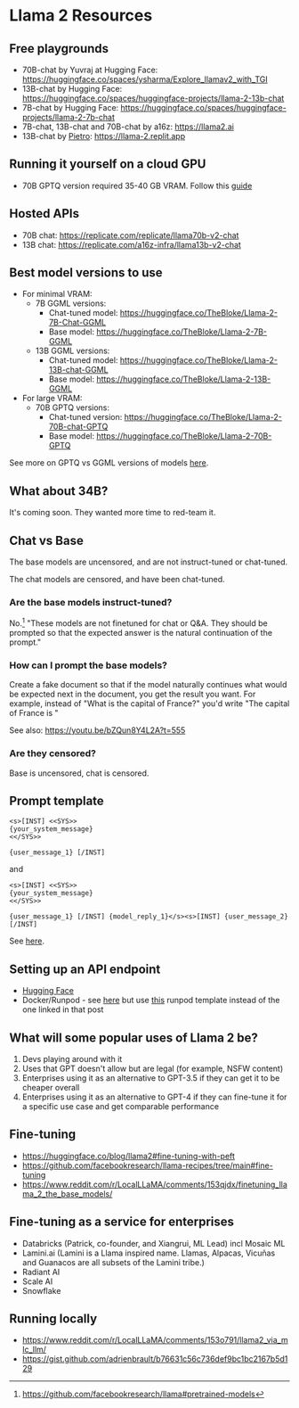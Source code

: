 # Llama 2 Resources

## Free playgrounds

* 70B-chat by Yuvraj at Hugging Face: https://huggingface.co/spaces/ysharma/Explore_llamav2_with_TGI
* 13B-chat by Hugging Face: https://huggingface.co/spaces/huggingface-projects/llama-2-13b-chat
* 7B-chat by Hugging Face: https://huggingface.co/spaces/huggingface-projects/llama-2-7b-chat
* 7B-chat, 13B-chat and 70B-chat by a16z: https://llama2.ai
* 13B-chat by [Pietro](https://twitter.com/skirano/status/1681381051237556224): https://llama-2.replit.app

## Running it yourself on a cloud GPU

* 70B GPTQ version required 35-40 GB VRAM. Follow this [guide](https://gpus.llm-utils.org/running-llama-2-on-runpod-with-oobaboogas-text-generation-webui/)

## Hosted APIs

* 70B chat: https://replicate.com/replicate/llama70b-v2-chat
* 13B chat: https://replicate.com/a16z-infra/llama13b-v2-chat

## Best model versions to use

* For minimal VRAM:
  * 7B GGML versions:
    * Chat-tuned model: https://huggingface.co/TheBloke/Llama-2-7B-Chat-GGML
    * Base model: https://huggingface.co/TheBloke/Llama-2-7B-GGML
  * 13B GGML versions:
    * Chat-tuned model: https://huggingface.co/TheBloke/Llama-2-13B-chat-GGML
    * Base model: https://huggingface.co/TheBloke/Llama-2-13B-GGML
* For large VRAM:
  * 70B GPTQ versions:
    * Chat-tuned version: https://huggingface.co/TheBloke/Llama-2-70B-chat-GPTQ
    * Base model: https://huggingface.co/TheBloke/Llama-2-70B-GPTQ

See more on GPTQ vs GGML versions of models [here](https://gpus.llm-utils.org/gptq-vs-ggml-vs-base-models/).

<!-- Benchmarks and leaderboards: -->

<!-- 7B vs 13B vs 70B: -->

## What about 34B?

It's coming soon. They wanted more time to red-team it.

## Chat vs Base

The base models are uncensored, and are not instruct-tuned or chat-tuned.

The chat models are censored, and have been chat-tuned.

### Are the base models instruct-tuned?

No.[^base-models] "These models are not finetuned for chat or Q&A. They should be prompted so that the expected answer is the natural continuation of the prompt."

### How can I prompt the base models?

Create a fake document so that if the model naturally continues what would be expected next in the document, you get the result you want. For example, instead of "What is the capital of France?" you'd write "The capital of France is "

See also: https://youtu.be/bZQun8Y4L2A?t=555

[^base-models]: https://github.com/facebookresearch/llama#pretrained-models

### Are they censored?

Base is uncensored, chat is censored.

## Prompt template

```text
<s>[INST] <<SYS>>
{your_system_message}
<</SYS>>

{user_message_1} [/INST]
```

and

```text
<s>[INST] <<SYS>>
{your_system_message}
<</SYS>>

{user_message_1} [/INST] {model_reply_1}</s><s>[INST] {user_message_2} [/INST]
```

See [here](https://gpus.llm-utils.org/llama-2-prompt-template/).

## Setting up an API endpoint

* [Hugging Face](https://huggingface.co/blog/llama2#using-text-generation-inference-and-inference-endpoints)
* Docker/Runpod - see [here](https://gpus.llm-utils.org/running-llama-2-on-runpod-with-oobaboogas-text-generation-webui/) but use [this](https://runpod.io/gsc?template=f1pf20op0z&ref=eexqfacd) runpod template instead of the one linked in that post

## What will some popular uses of Llama 2 be?

1. Devs playing around with it
2. Uses that GPT doesn't allow but are legal (for example, NSFW content)
3. Enterprises using it as an alternative to GPT-3.5 if they can get it to be cheaper overall
4. Enterprises using it as an alternative to GPT-4 if they can fine-tune it for a specific use case and get comparable performance

## Fine-tuning

* https://huggingface.co/blog/llama2#fine-tuning-with-peft
* https://github.com/facebookresearch/llama-recipes/tree/main#fine-tuning
* https://www.reddit.com/r/LocalLLaMA/comments/153qjdx/finetuning_llama_2_the_base_models/

## Fine-tuning as a service for enterprises

* Databricks (Patrick, co-founder, and Xiangrui, ML Lead) incl Mosaic ML
* Lamini.ai (Lamini is a Llama inspired name. Llamas, Alpacas, Vicuñas and Guanacos are all subsets of the Lamini tribe.)
* Radiant AI
* Scale AI
* Snowflake

## Running locally

* https://www.reddit.com/r/LocalLLaMA/comments/153o791/llama2_via_mlc_llm/
* https://gist.github.com/adrienbrault/b76631c56c736def9bc1bc2167b5d129
